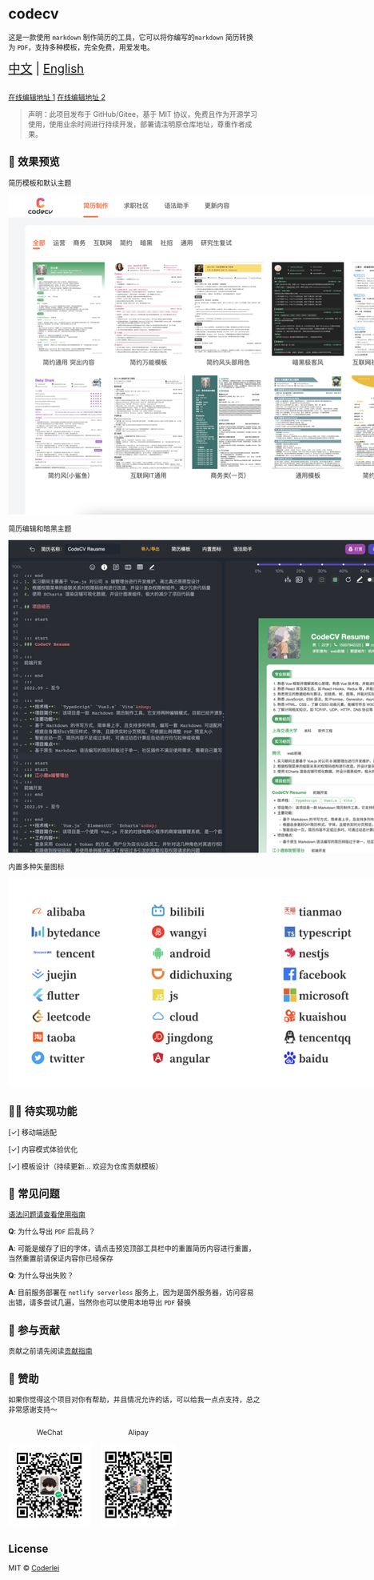 # codecv

这是一款使用 `markdown` 制作简历的工具，它可以将你编写的`markdown` 简历转换为 `PDF`，支持多种模板，完全免费，用爱发电。

<div style="font-size: 1.5rem;">
  <a href="./README.md">中文</a> |
  <a href="./README.en.md">English</a>
</div>
</br>

[在线编辑地址 1](http://codeleilei.gitee.io/markdown2pdf/) [在线编辑地址 2](https://acmenlei.github.io/codecv/dist/)

> 声明：此项目发布于 GitHub/Gitee，基于 MIT 协议，免费且作为开源学习使用，使用业余时间进行持续开发，部署请注明原仓库地址，尊重作者成果。

## 🤩 效果预览

<p>简历模板和默认主题</p>

<img style="max-width: 1000px" src="./docs/templates.webp" alt="模板" />

<p>简历编辑和暗黑主题</p>

<img style="max-width: 1000px" src="./docs/editor.webp" alt="编辑页" />

<p>内置多种矢量图标</p>

<img style="max-width: 1000px" src="./docs/iconfont.webp" alt="矢量图标" />

## ✊🏻 待实现功能

[✓] 移动端适配

[✓] 内容模式体验优化

[✓] 模板设计（持续更新... 欢迎为仓库贡献模板）

## 🤔 常见问题

[语法问题请查看使用指南](https://codeleilei.gitee.io/markdown2pdf/#/syntax/helper)

**Q**: 为什么导出 `PDF` 后乱码？

**A**: 可能是缓存了旧的字体，请点击预览顶部工具栏中的重置简历内容进行重置，当然重置前请保证内容你已经保存

**Q**: 为什么导出失败？

**A**: 目前服务部署在 `netlify serverless` 服务上，因为是国外服务器，访问容易出错，请多尝试几遍，当然你也可以使用本地导出 `PDF` 替换

## 👋 参与贡献

贡献之前请先阅读[贡献指南](./CONTRIBUTING.md)

## 🙏 赞助

如果你觉得这个项目对你有帮助，并且情况允许的话，可以给我一点点支持，总之非常感谢支持～

<div style="display: flex; gap: 20px;">
	<div style="text-align: center">
		<p>WeChat</p>
		<img style="width: 165px" src="./docs/wechat.jpg" alt="微信" />
	</div>
	<div style="text-align: center">
		<p>Alipay</p>
		<img style="width: 150px" src="./docs/alipay.jpg" alt="支付宝" />
	</div>
</div>

## License

MIT © [Coderlei](./license)
